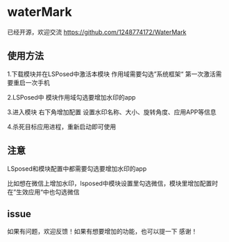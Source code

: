 # waterMark

已经开源，欢迎交流
https://github.com/1248774172/WaterMark

## 使用方法
1.下载模块并在LSPosed中激活本模块 作用域需要勾选”系统框架“  第一次激活需要重启一次手机

2.LSPosed中 模块作用域勾选要增加水印的app

3.进入模块 右下角增加配置 设置水印名称、大小、旋转角度、应用APP等信息

4.杀死目标应用进程，重新启动即可使用

## 注意

LSposed和模块配置中都需要勾选要增加水印的app

比如想在微信上增加水印，lsposed中模块设置里勾选微信，模块里增加配置时在”生效应用“中也勾选微信

## issue
如果有问题，欢迎反馈！如果有想要增加的功能，也可以提一下 感谢！
